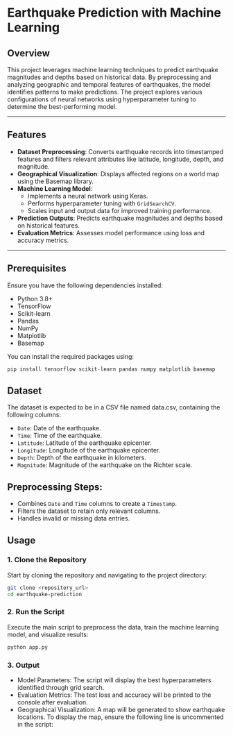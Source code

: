 # Earthquake Prediction with Machine Learning

## Overview

This project leverages machine learning techniques to predict earthquake magnitudes and depths based on historical data. By preprocessing and analyzing geographic and temporal features of earthquakes, the model identifies patterns to make predictions. The project explores various configurations of neural networks using hyperparameter tuning to determine the best-performing model.

---

## Features

- **Dataset Preprocessing**: Converts earthquake records into timestamped features and filters relevant attributes like latitude, longitude, depth, and magnitude.
- **Geographical Visualization**: Displays affected regions on a world map using the Basemap library.
- **Machine Learning Model**:
  - Implements a neural network using Keras.
  - Performs hyperparameter tuning with `GridSearchCV`.
  - Scales input and output data for improved training performance.
- **Prediction Outputs**: Predicts earthquake magnitudes and depths based on historical features.
- **Evaluation Metrics**: Assesses model performance using loss and accuracy metrics.

---

## Prerequisites

Ensure you have the following dependencies installed:

- Python 3.8+
- TensorFlow
- Scikit-learn
- Pandas
- NumPy
- Matplotlib
- Basemap

You can install the required packages using:
```bash
pip install tensorflow scikit-learn pandas numpy matplotlib basemap
```

## Dataset
The dataset is expected to be in a CSV file named data.csv, containing the following columns:

- `Date`: Date of the earthquake.
- `Time`: Time of the earthquake.
- `Latitude`: Latitude of the earthquake epicenter.
- `Longitude`: Longitude of the earthquake epicenter.
- `Depth`: Depth of the earthquake in kilometers.
- `Magnitude`: Magnitude of the earthquake on the Richter scale.

## Preprocessing Steps:
- Combines `Date` and `Time` columns to create a `Timestamp`.
- Filters the dataset to retain only relevant columns.
- Handles invalid or missing data entries.

## Usage

### 1. Clone the Repository
Start by cloning the repository and navigating to the project directory:
```bash
git clone <repository_url>
cd earthquake-prediction
```
### 2. Run the Script
Execute the main script to preprocess the data, train the machine learning model, and visualize results:
```bash
python app.py
```
### 3. Output
- Model Parameters: The script will display the best hyperparameters identified through grid search.
- Evaluation Metrics: The test loss and accuracy will be printed to the console after evaluation.
- Geographical Visualization: A map will be generated to show earthquake locations. To display the map, ensure the following line is uncommented in the script:

  
